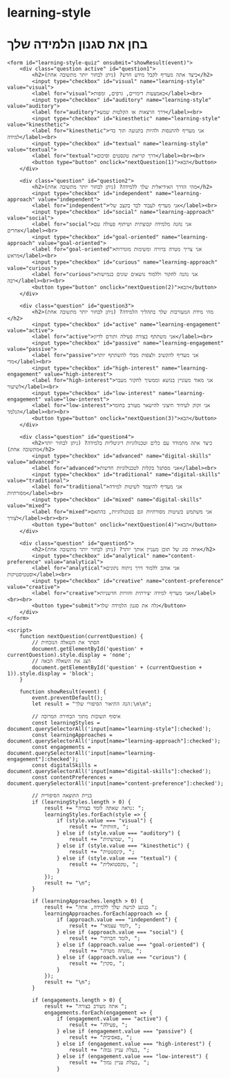 # learning-style<!DOCTYPE html>
<html lang="he">
<head>
    <meta charset="UTF-8">
    <meta name="viewport" content="width=device-width, initial-scale=1.0">
    <title>בחן את סגנון הלמידה שלך</title>
    <style>
        .question {
            display: none;
        }
        .active {
            display: block;
        }
    </style>
</head>
<body>
    <h1>בחן את סגנון הלמידה שלך</h1>

    <form id="learning-style-quiz" onsubmit="showResult(event)">
        <div class="question active" id="question1">
            <h2>כיצד אתה מעדיף לקבל מידע חדש? (ניתן לבחור יותר מתשובה אחת)</h2>
            <input type="checkbox" id="visual" name="learning-style" value="visual">
            <label for="visual">באמצעות דימויים, גרפים, ומפות</label><br>
            <input type="checkbox" id="auditory" name="learning-style" value="auditory">
            <label for="auditory">דרך הרצאות או הקלטות שמע</label><br>
            <input type="checkbox" id="kinesthetic" name="learning-style" value="kinesthetic">
            <label for="kinesthetic">אני מעדיף להתנסות ולהיות בתנועה תוך כדי למידה</label><br>
            <input type="checkbox" id="textual" name="learning-style" value="textual">
            <label for="textual">דרך קריאת טקסטים וסיכום</label><br><br>
            <button type="button" onclick="nextQuestion(1)">הבא</button>
        </div>

        <div class="question" id="question2">
            <h2>מהי הדרך האידיאלית שלך ללמידה? (ניתן לבחור יותר מתשובה אחת)</h2>
            <input type="checkbox" id="independent" name="learning-approach" value="independent">
            <label for="independent">אני מעדיף לעבוד לבד בקצב שלי</label><br>
            <input type="checkbox" id="social" name="learning-approach" value="social">
            <label for="social">אני נהנה מלמידה קבוצתית ושיתוף פעולה עם אחרים</label><br>
            <input type="checkbox" id="goal-oriented" name="learning-approach" value="goal-oriented">
            <label for="goal-oriented">אני צריך מטרה ברורה ומשימות מוגדרות מראש</label><br>
            <input type="checkbox" id="curious" name="learning-approach" value="curious">
            <label for="curious">אני נהנה לחקור וללמוד נושאים שונים בגמישות רבה</label><br><br>
            <button type="button" onclick="nextQuestion(2)">הבא</button>
        </div>

        <div class="question" id="question3">
            <h2>מהי מידת המעורבות שלך בתהליך הלמידה? (ניתן לבחור יותר מתשובה אחת)</h2>
            <input type="checkbox" id="active" name="learning-engagement" value="active">
            <label for="active">אני משתתף בצורה פעילה ותורם לדיון</label><br>
            <input type="checkbox" id="passive" name="learning-engagement" value="passive">
            <label for="passive">אני מעדיף להקשיב ולצפות מבלי להשתתף יותר מדי</label><br>
            <input type="checkbox" id="high-interest" name="learning-engagement" value="high-interest">
            <label for="high-interest">אני מאוד מעוניין בנושא וממשיך לחקור מעבר לשיעור</label><br>
            <input type="checkbox" id="low-interest" name="learning-engagement" value="low-interest">
            <label for="low-interest">אני זקוק לעידוד חיצוני להישאר מעורב בחומר הנלמד</label><br><br>
            <button type="button" onclick="nextQuestion(3)">הבא</button>
        </div>

        <div class="question" id="question4">
            <h2>כיצד אתה מתמודד עם כלים וטכנולוגיות דיגיטליות בלמידה? (ניתן לבחור יותר מתשובה אחת)</h2>
            <input type="checkbox" id="advanced" name="digital-skills" value="advanced">
            <label for="advanced">אני מסתגל בקלות לטכנולוגיות חדשות</label><br>
            <input type="checkbox" id="traditional" name="digital-skills" value="traditional">
            <label for="traditional">אני מעדיף להיצמד לשיטות למידה מסורתיות</label><br>
            <input type="checkbox" id="mixed" name="digital-skills" value="mixed">
            <label for="mixed">אני משתמש בשיטות מסורתיות וגם בטכנולוגיות, בהתאם לצורך</label><br><br>
            <button type="button" onclick="nextQuestion(4)">הבא</button>
        </div>

        <div class="question" id="question5">
            <h2>איזה סוג של תוכן מעניין אותך יותר? (ניתן לבחור יותר מתשובה אחת)</h2>
            <input type="checkbox" id="analytical" name="content-preference" value="analytical">
            <label for="analytical">אני אוהב ללמוד דרך ניתוח נתונים וסטטיסטיקות</label><br>
            <input type="checkbox" id="creative" name="content-preference" value="creative">
            <label for="creative">אני מעדיף למידה יצירתית וחוויות חדשניות</label><br><br>
            <button type="submit">גלה את סגנון הלמידה שלך</button>
        </div>
    </form>

    <script>
        function nextQuestion(currentQuestion) {
            // הסתר את השאלה הנוכחית
            document.getElementById('question' + currentQuestion).style.display = 'none';
            // הצג את השאלה הבאה
            document.getElementById('question' + (currentQuestion + 1)).style.display = 'block';
        }

        function showResult(event) {
            event.preventDefault();
            let result = "הנה התיאור הסיפורי שלך:\n\n";

            // איסוף תשובות מתוך הבחירה המרובה
            const learningStyles = document.querySelectorAll('input[name="learning-style"]:checked');
            const learningApproaches = document.querySelectorAll('input[name="learning-approach"]:checked');
            const engagements = document.querySelectorAll('input[name="learning-engagement"]:checked');
            const digitalSkills = document.querySelectorAll('input[name="digital-skills"]:checked');
            const contentPreferences = document.querySelectorAll('input[name="content-preference"]:checked');

            // בניית התוצאה הסיפורית
            if (learningStyles.length > 0) {
                result += "נראה שאתה לומד בצורה: ";
                learningStyles.forEach(style => {
                    if (style.value === "visual") {
                        result += "חזותית, ";
                    } else if (style.value === "auditory") {
                        result += "שמיעתית, ";
                    } else if (style.value === "kinesthetic") {
                        result += "קינסטטית, ";
                    } else if (style.value === "textual") {
                        result += "טקסטואלית, ";
                    }
                });
                result += "\n";
            }

            if (learningApproaches.length > 0) {
                result += "בנוגע לגישה שלך ללמידה, אתה ";
                learningApproaches.forEach(approach => {
                    if (approach.value === "independent") {
                        result += "לומד עצמאי, ";
                    } else if (approach.value === "social") {
                        result += "לומד חברתי, ";
                    } else if (approach.value === "goal-oriented") {
                        result += "מונחה מטרה, ";
                    } else if (approach.value === "curious") {
                        result += "סקרן, ";
                    }
                });
                result += "\n";
            }

            if (engagements.length > 0) {
                result += "אתה מעורב בצורה ";
                engagements.forEach(engagement => {
                    if (engagement.value === "active") {
                        result += "פעילה, ";
                    } else if (engagement.value === "passive") {
                        result += "פאסיבית, ";
                    } else if (engagement.value === "high-interest") {
                        result += "בעלת עניין גבוה, ";
                    } else if (engagement.value === "low-interest") {
                        result += "בעלת עניין נמוך, ";
                    }
               
